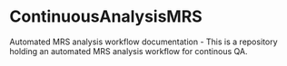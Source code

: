 # ContinuousAnalysisMRS
 Automated MRS analysis workflow documentation - This is a repository holding an automated MRS analysis workflow for continous QA.
